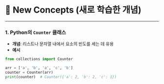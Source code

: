 # 🌱 New Concepts (새로 학습한 개념)

---

### 1. Python의 `Counter` 클래스
- **개념**: 리스트나 문자열 내에서 요소의 빈도를 세는 데 유용
- **예시**
```python
from collections import Counter

arr = ['a', 'b', 'a', 'c', 'b']
counter = Counter(arr)
print(counter)  # Counter({'a': 2, 'b': 2, 'c': 1})
```